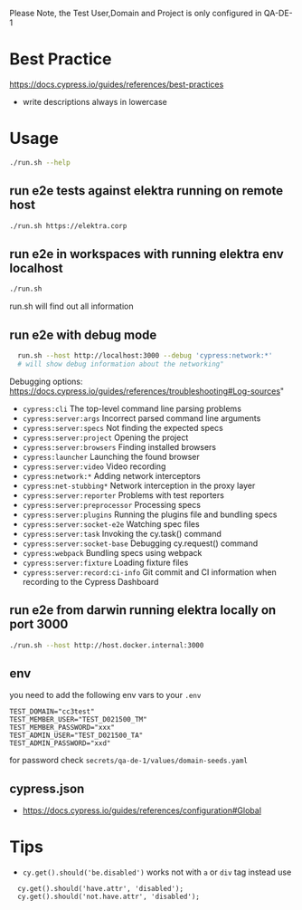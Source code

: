 Please Note, the Test User,Domain and Project is only configured in QA-DE-1

# Best Practice

https://docs.cypress.io/guides/references/best-practices

* write descriptions always in lowercase

# Usage

```bash
./run.sh --help
```

## run e2e tests against elektra running on remote host

```bash
./run.sh https://elektra.corp
```

## run e2e in workspaces with running elektra env localhost

```bash
./run.sh
```

run.sh will find out all information

## run e2e with debug mode

```bash
  run.sh --host http://localhost:3000 --debug 'cypress:network:*'
  # will show debug information about the networking"
```

Debugging options: https://docs.cypress.io/guides/references/troubleshooting#Log-sources"

- `cypress:cli` The top-level command line parsing problems
- `cypress:server:args` Incorrect parsed command line arguments
- `cypress:server:specs` Not finding the expected specs
- `cypress:server:project` Opening the project
- `cypress:server:browsers` Finding installed browsers
- `cypress:launcher` Launching the found browser
- `cypress:server:video` Video recording
- `cypress:network:*` Adding network interceptors
- `cypress:net-stubbing*` Network interception in the proxy layer
- `cypress:server:reporter` Problems with test reporters
- `cypress:server:preprocessor` Processing specs
- `cypress:server:plugins` Running the plugins file and bundling specs
- `cypress:server:socket-e2e` Watching spec files
- `cypress:server:task` Invoking the cy.task() command
- `cypress:server:socket-base` Debugging cy.request() command
- `cypress:webpack` Bundling specs using webpack
- `cypress:server:fixture` Loading fixture files
- `cypress:server:record:ci-info` Git commit and CI information when recording to the Cypress Dashboard

## run e2e from darwin running elektra locally on port 3000

```bash
./run.sh --host http://host.docker.internal:3000
```

## env

you need to add the following env vars to your `.env`

```
TEST_DOMAIN="cc3test"
TEST_MEMBER_USER="TEST_D021500_TM"
TEST_MEMBER_PASSWORD="xxx"
TEST_ADMIN_USER="TEST_D021500_TA"
TEST_ADMIN_PASSWORD="xxd"
```

for password check `secrets/qa-de-1/values/domain-seeds.yaml`

## cypress.json

* https://docs.cypress.io/guides/references/configuration#Global

# Tips

* `cy.get().should('be.disabled')` works not with `a` or `div` tag instead use
```
  cy.get().should('have.attr', 'disabled');
  cy.get().should('not.have.attr', 'disabled');
```